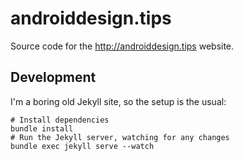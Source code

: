 androiddesign.tips
==================

Source code for the http://androiddesign.tips website.

Development
-----------

I'm a boring old Jekyll site, so the setup is the usual:

```
# Install dependencies
bundle install
# Run the Jekyll server, watching for any changes
bundle exec jekyll serve --watch
```
